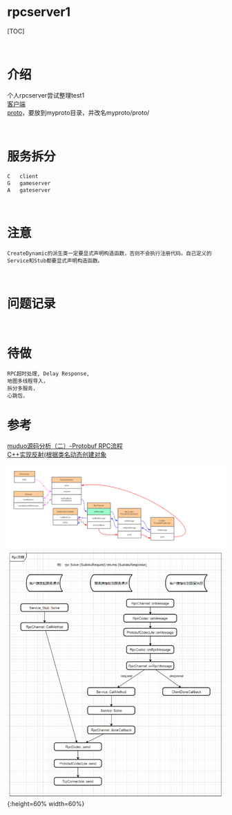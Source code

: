 # rpcserver1

[TOC]

<br />

# 介绍
个人rpcserver尝试整理test1  
[客户端](https://git.xindong.com/huangyong/client1.git)   
[proto](https://git.xindong.com/huangyong/myproto1.git)，要放到myproto目录，并改名myproto/proto/   

<br />

# 服务拆分 
```
C   client  
G   gameserver  
A   gateserver  
```


<br />

# 注意
```
CreateDynamic的派生类一定要显式声明构造函数，否则不会执行注册代码。自己定义的Service和Stub都要显式声明构造函数。  
```

<br />

# 问题记录


<br />

# 待做
```
RPC超时处理, Delay Response,   
地图多线程导入，  
拆分多服务，  
心跳包，  
```


# 参考
[muduo源码分析（二）-Protobuf RPC流程](https://cloud.tencent.com/developer/article/1400801)  
[C++实现反射(根据类名动态创建对象](https://blog.csdn.net/heyuhang112/article/details/51729435)  

![rpc处理流程.png](类图/rpc处理流程.png)  
![Rpc流程.png](类图/Rpc流程.png){:height=60% width=60%}  


